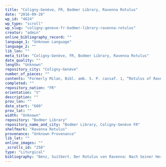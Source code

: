 ```yaml
---
title: "Coligny-Genève, FR, Bodmer Library, Ravenna Rotulus"
date: "2016-09-28"
wp_id: "4624"
wp_type: "scroll"
wp_slug: "coligny-geneve-fr-bodmer-library-ravenna-rotulus"
creator: "admin"
online_bibliography_record: ""
language_1: "Unknown Language"
language_2: ""
lib_lon: ""
meta_title: "Coligny-Genève, FR, Bodmer Library, Ravenna Rotulus"
date_quality: ""
length: "Unknown"
repository_city: "Coligny-Genève"
number_of_pieces: ""
contents: "Formerly Milan, Bibl. amb. S. P. cassaf. 1, “Rotulus of Ravenna”; Prayers, Advent"
completed: ""
repository_nation: "FR"
orientation: "V"
description: ""
prov_lon: ""
date_start: "600"
prov_lat: ""
width: "Unknown"
repository: "Bodmer Library"
repository_name_and_city: "Bodmer Library, Coligny-Genève FR"
shelfmark: "Ravenna Rotulus"
provenance: "Unknown Provenance"
lib_lat: ""
online_images: ""
_scrolls_id: "258"
type: "Liturgical"
bibliography: "Benz, Suitbert. Der Rotulus von Ravenna: Nach Seiner Herkunft Und Seiner Bedeutung Für Die Liturgiegeschichte Kritisch Untersucht. Vol. 45. Liturgiewissenschaftliche Quellen Und Forschungen. Münster, Westfalen: Aschendorffsche, 1967.<br/> Rasponi, Alessandro Testi. Codex Pontificalis Eccesiae Ravennatis. Volume Primo (Agnelli Liber Pontificalis). Rerum Italicarium Scriptores II.3. Bologna: Zanichelli, 1924."
---
```



